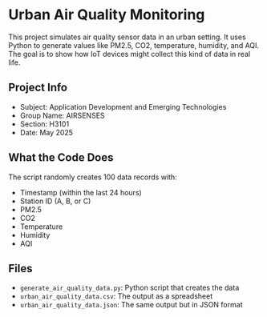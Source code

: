 # Urban Air Quality Monitoring

This project simulates air quality sensor data in an urban setting. It uses Python to generate values like PM2.5, CO2, temperature, humidity, and AQI. The goal is to show how IoT devices might collect this kind of data in real life.

## Project Info
- Subject: Application Development and Emerging Technologies
- Group Name: AIRSENSES
- Section: H3101
- Date: May 2025

## What the Code Does
The script randomly creates 100 data records with:
- Timestamp (within the last 24 hours)
- Station ID (A, B, or C)
- PM2.5
- CO2
- Temperature
- Humidity
- AQI

## Files
- `generate_air_quality_data.py`: Python script that creates the data
- `urban_air_quality_data.csv`: The output as a spreadsheet
- `urban_air_quality_data.json`: The same output but in JSON format
